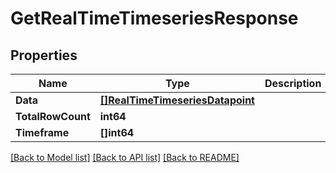 # GetRealTimeTimeseriesResponse

## Properties
Name | Type | Description | Notes
------------ | ------------- | ------------- | -------------
**Data** | [**[]RealTimeTimeseriesDatapoint**](RealTimeTimeseriesDatapoint.md) |  | [optional] 
**TotalRowCount** | **int64** |  | [optional] 
**Timeframe** | **[]int64** |  | [optional] 

[[Back to Model list]](../README.md#documentation-for-models) [[Back to API list]](../README.md#documentation-for-api-endpoints) [[Back to README]](../README.md)


